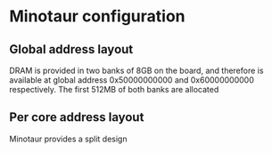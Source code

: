 # Minotaur configuration

## Global address layout

DRAM is provided in two banks of 8GB on the board, and therefore is available at global address 0x50000000000 and 0x60000000000 respectively. The first 512MB of both banks are allocated

## Per core address layout

Minotaur provides a split design
